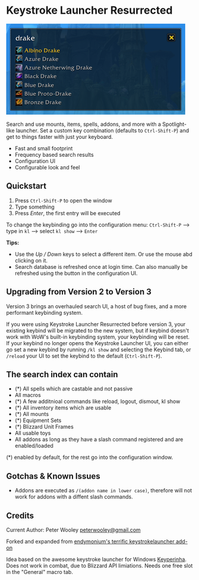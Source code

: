 # Keystroke Launcher Resurrected

![Default Launcher UI](images/avatar.png)

Search and use mounts, items, spells, addons, and more with a Spotlight-like launcher. Set a custom key combination (defaults to `Ctrl-Shift-P`) and get to things faster with just your keyboard. 

* Fast and small footprint
* Frequency based search results
* Configuration UI
* Configurable look and feel


## Quickstart

1. Press `Ctrl-Shift-P` to open the window
2. Type something
3. Press *Enter*, the first entry will be executed

To change the keybinding go into the configuration menu: `Ctrl-Shift-P` --> type in `kl` --> select `kl show` --> `Enter`

**Tips:**

* Use the *Up / Down* keys to select a different item. Or use the mouse abd clicking on it.
* Search database is refreshed once at login time. Can also manually be refreshed using the button in the configuration UI.

## Upgrading from Version 2 to Version 3

Version 3 brings an overhauled search UI, a host of bug fixes, and a more performant keybinding system.

If you were using Keystroke Launcher Resurrected before version 3, your existing keybind will be migrated to the new system, but if keybind doesn't work with WoW's built-in keybinding system, your keybinding will be reset. If your keybind no longer opens the Keystroke Launcher UI, you can either go set a new keybind by running `/kl show` and selecting the Keybind tab, or `/reload` your UI to set the keybind to the default (`Ctrl-Shift-P`).


## The search index can contain

* (*) All spells which are castable and not passive
* All macros
* (*) A few additnioal commands like reload, logout, dismout, kl show
* (*) All inventory items which are usable
* (*) All mounts
* (*) Equipment Sets
* (*) Blizzard Unit Frames
* All usable toys
* All addons as long as they have a slash command registered and are enabled/loaded

(*) enabled by default, for the rest go into the configuration window.

## Gotchas & Known Issues

* Addons are executed as `/(addon name in lower case)`, therefore will not work for addons with a diffent slash commands.

## Credits
Current Author: Peter Wooley <peterwooley@gmail.com>

Forked and expanded from [endymonium's terrific keystrokelauncher add-on](https://github.com/endymonium/keystrokelauncher)

Idea based on the awesome keystroke launcher for Windows [Keyperinha](http://keypirinha.com/). Does not work in combat, due to Blizzard API limiations. Needs one free slot in the "General" macro tab.
